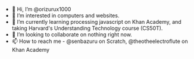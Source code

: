 - 👋 Hi, I’m @orizurux1000
- 👀 I’m interested in computers and websites.
- 🌱 I’m currently learning processing javascript on Khan Academy, and taking Harvard's Understanding Technology course (CS50T).
- 💞️ I’m looking to collaborate on nothing right now.
- 📫 How to reach me - @senbazuru on Scratch, @theotheelectroflute on Khan Academy

<!---
orizurux1000/orizurux1000 is a ✨ special ✨ repository because its `README.md` (this file) appears on your GitHub profile.
You can click the Preview link to take a look at your changes.
--->
